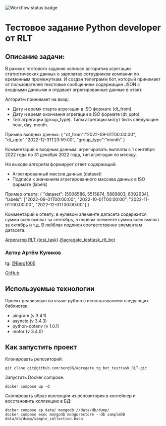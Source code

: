 ![Workflow status badge](https://github.com/berg96/agregate_tg_bot_testtask_RLT/actions/workflows/main.yml/badge.svg)
# Тестовое задание Python developer от RLT

## Описание задачи:
В рамках тестового задания написан алгоритма агрегации статистических данных о зарплатах сотрудников компании по временным промежуткам. И создан телеграмм бот, который принимает от пользователей текстовые сообщением содержащие JSON с входными данными и отдавает агрегированные данные в ответ.

Алгоритм принимает на вход:
* Дату и время старта агрегации в ISO формате (dt_from)
* Дату и время окончания агрегации в ISO формате (dt_upto)
* Тип агрегации (group_type). Типы агрегации могут быть следующие: hour, day, month.

Пример входных данных:
{
  "dt_from":"2022-09-01T00:00:00",
  "dt_upto":"2022-12-31T23:59:00",
  "group_type":"month"
}

Комментарий к входным данным: агрегировать выплаты с 1 сентября 2022 года по 31 декабря 2022 года, тип агрегации по месяцу.

На выходе алгоритм формирует ответ содержащий:
* Агрегированный массив данных (dataset)
* Подписи к значениям агрегированного массива данных в ISO формате (labels)

Пример ответа:
{
  "dataset": [5906586, 5515874, 5889803, 6092634],
  "labels": ["2022-09-01T00:00:00", "2022-10-01T00:00:00", "2022-11-01T00:00:00", "2022-12-01T00:00:00"]
}

Комментарий к ответу: в нулевом элементе датасета содержится сумма всех выплат за сентябрь, в первом элементе сумма всех выплат за октябрь и т.д. В лейблах подписи соответственно элементам датасета.


[Агрегатор RLT (test_task)](https://t.me/agragate_testtask_rlt_bot) [@agragate_testtask_rlt_bot](https://t.me/agragate_testtask_rlt_bot)

### Автор Артём Куликов

tg: [@Berg1005](https://t.me/berg1005)

[GitHub](https://github.com/berg96)

## Используемые технологии 

Проект реализован на языке python c использованием следующих библиотек:

* aiogram (v 3.4.1)
* asyncio (v 3.4.3)
* python-dotenv (v 1.0.1)
* motor (v 3.4.0)


## Как запустить проект

Клонировать репозиторий:
```
git clone git@github.com:berg96/agregate_tg_bot_testtask_RLT.git
```
Запустить Docker compose:
```
docker compose up -d
```
Скопировать образ коллекции из репозитория в контейнер и восстановить коллекцию в БД:
```
docker compose cp data/ mongodb://data/db/dump/
docker compose exec mongodb mongorestore --db sampleDB data/db/dump/sample_collection.bson
```
